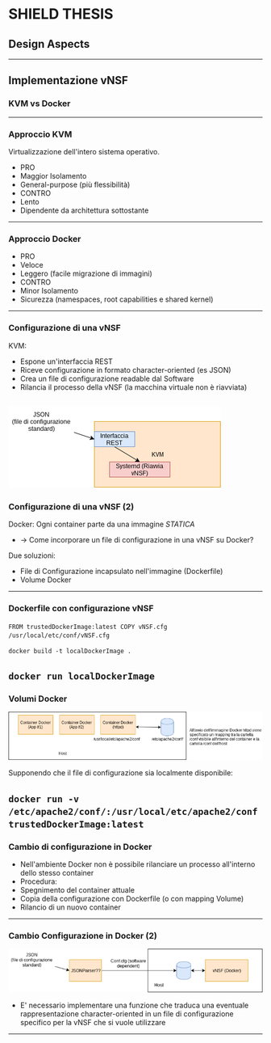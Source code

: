 # SHIELD THESIS
## Design Aspects

---
## Implementazione vNSF
### KVM vs Docker
---
### Approccio KVM
Virtualizzazione dell'intero sistema operativo. 
- PRO
 - Maggior Isolamento
 - General-purpose (più flessibilità)
- CONTRO 
 - Lento
 - Dipendente da architettura sottostante
--- 
### Approccio Docker 
- PRO
 - Veloce
 - Leggero (facile migrazione di immagini)
- CONTRO
 - Minor Isolamento
 - Sicurezza (namespaces, root capabilities e shared kernel)
---

### Configurazione di una vNSF 
KVM:
- Espone un'interfaccia REST
- Riceve configurazione in formato character-oriented (es JSON)
- Crea un file di configurazione readable dal Software
- Rilancia il processo della vNSF (la macchina virtuale non è riavviata)

![Image of Volume Approach](kvmchangeconf.png)
---
### Configurazione di una vNSF (2)
Docker:
Ogni container parte da una immagine _STATICA_ 
 - -> Come incorporare un file di configurazione in una vNSF su Docker?
 
Due soluzioni:
 - File di Configurazione incapsulato nell'immagine (Dockerfile) 
 - Volume Docker
---
### Dockerfile con configurazione vNSF
`FROM trustedDockerImage:latest
COPY vNSF.cfg /usr/local/etc/conf/vNSF.cfg`

<!-- build -->
`docker build -t localDockerImage .`

<!-- run -->
`docker run localDockerImage`
---
### Volumi Docker
 ![Image of 1st Approach](volume.png)
 
Supponendo che il file di configurazione sia localmente disponibile: 
<!-- run -->
`docker run -v /etc/apache2/conf/:/usr/local/etc/apache2/conf trustedDockerImage:latest`
---
### Cambio di configurazione in Docker
- Nell'ambiente Docker non è possibile rilanciare un processo all'interno dello stesso container
 - Procedura:
  - Spegnimento del container attuale
  - Copia della configurazione con Dockerfile (o con mapping Volume)
  - Rilancio di un nuovo container
---
### Cambio Configurazione in Docker (2)
 ![Image of 2nd Approach](dockerchangeconf.png)
 
- E' necessario implementare una funzione che traduca una eventuale rappresentazione character-oriented in un file di configurazione specifico per la vNSF che si vuole utilizzare

--- 

  


